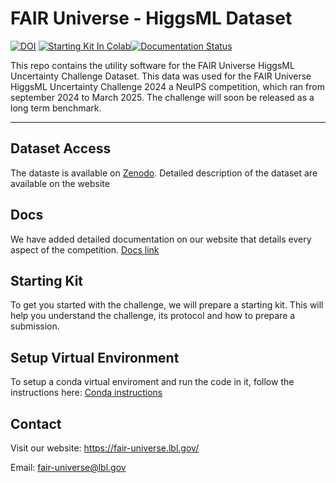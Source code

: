 # FAIR Universe - HiggsML Dataset

[![DOI](https://zenodo.org/badge/DOI/10.5281/zenodo.15131565.svg)](https://doi.org/10.5281/zenodo.15131565) [![Starting Kit In Colab](https://colab.research.google.com/assets/colab-badge.svg)](https://colab.research.google.com/github/FAIR-Universe/FAIR_Universe_dataset/blob/main/StartingKit_HiggsML_Dataset.ipynb)[![Documentation Status](https://readthedocs.org/projects/black-swan-pkg/badge/?version=latest)](https://fair-universe-dataset-public.readthedocs.io/en/latest/?badge=latest)


This repo contains the utility software for the FAIR Universe HiggsML Uncertainty Challenge Dataset. This data was used for the FAIR Universe HiggsML Uncertainty Challenge 2024 a NeuIPS competition, which ran from september 2024 to March 2025. The challenge will soon be released as a long term benchmark.

***

## Dataset Access
The dataste is available on  [Zenodo](https://zenodo.org/records/15131565). Detailed description of the dataset are available on the website

## Docs
We have added detailed documentation on our website that details every aspect of the competition. 
[Docs link](https://fair-universe-dataset-public.readthedocs.io/en/latest/) 

## Starting Kit
To get you started with the challenge, we will prepare a starting kit. This will help you understand the challenge, its protocol and how to prepare a submission.

## Setup Virtual Environment
To setup a conda virtual enviroment and run the code in it, follow the instructions here: [Conda instructions](conda/README.md)

## Contact
Visit our website: https://fair-universe.lbl.gov/

Email: fair-universe@lbl.gov
